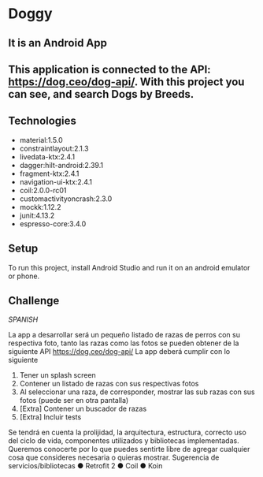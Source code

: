 # Doggy

## It is an Android App

## This application is connected to the API: <https://dog.ceo/dog-api/>. With this project you can see, and search **Dogs** by **Breeds**.

## Technologies
* material:1.5.0
* constraintlayout:2.1.3
* livedata-ktx:2.4.1
* dagger:hilt-android:2.39.1
* fragment-ktx:2.4.1
* navigation-ui-ktx:2.4.1
* coil:2.0.0-rc01
* customactivityoncrash:2.3.0
* mockk:1.12.2
* junit:4.13.2
* espresso-core:3.4.0

## Setup
To run this project, install Android Studio and run it on an android emulator or phone.

## Challenge
*SPANISH*

La app a desarrollar será un pequeño listado de razas de perros con su respectiva foto,
tanto las razas como las fotos se pueden obtener de la siguiente API
https://dog.ceo/dog-api/
La app deberá cumplir con lo siguiente
1. Tener un splash screen
2. Contener un listado de razas con sus respectivas fotos
3. Al seleccionar una raza, de corresponder, mostrar las sub razas con sus fotos
   (puede ser en otra pantalla)
4. [Extra] Contener un buscador de razas
5. [Extra] Incluir tests

Se tendrá en cuenta la prolijidad, la arquitectura, estructura, correcto uso del ciclo de vida,
componentes utilizados y bibliotecas implementadas. Queremos conocerte por lo que
puedes sentirte libre de agregar cualquier cosa que consideres necesaria o quieras mostrar.
Sugerencia de servicios/bibliotecas
● Retrofit 2
● Coil
● Koin
